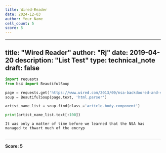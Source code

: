```yaml
---
title: Wired-Reader
date: 2024-12-03
author: Your Name
cell_count: 5
score: 5
---
```


---
title: "Wired Reader"
author: "Rj"
date: 2019-04-20
description: "List Test"
type: technical_note
draft: false
---

```python
import requests
from bs4 import BeautifulSoup
```


```python
page = requests.get('https://www.wired.com/2013/09/nsa-backdoored-and-stole-keys/')
soup = BeautifulSoup(page.text, 'html.parser')
```


```python
artist_name_list = soup.find(class_='article-body-component')

print(artist_name_list.text[:100])
```

    It was only a matter of time before we learned that the NSA has managed to thwart much of the encryp



```python

```


---
**Score: 5**